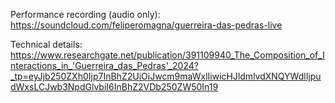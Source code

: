 Performance recording (audio only): https://soundcloud.com/feliperomagna/guerreira-das-pedras-live

Technical details: https://www.researchgate.net/publication/391109940_The_Composition_of_Interactions_in_'Guerreira_das_Pedras'_2024?_tp=eyJjb250ZXh0Ijp7InBhZ2UiOiJwcm9maWxlIiwicHJldmlvdXNQYWdlIjpudWxsLCJwb3NpdGlvbiI6InBhZ2VDb250ZW50In19
